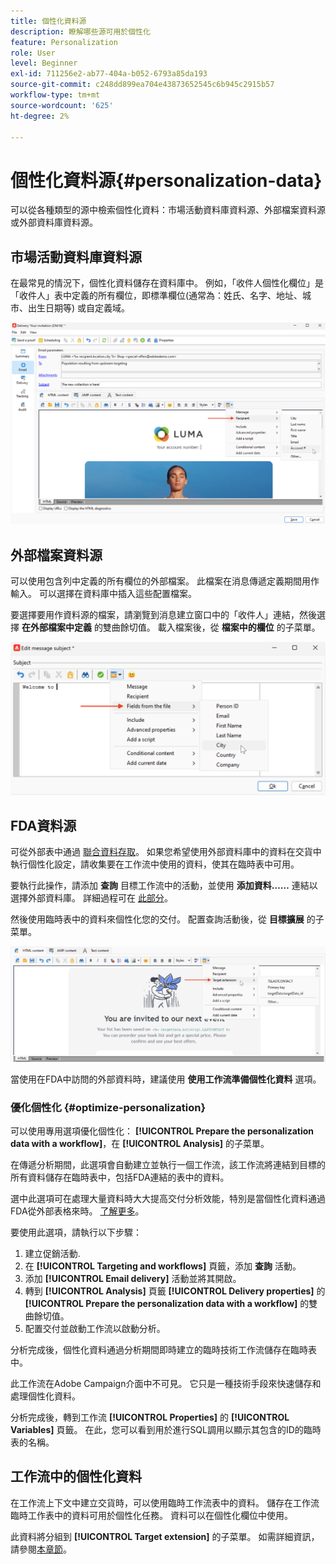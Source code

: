 ```yaml
---
title: 個性化資料源
description: 瞭解哪些源可用於個性化
feature: Personalization
role: User
level: Beginner
exl-id: 711256e2-ab77-404a-b052-6793a85da193
source-git-commit: c248dd899ea704e43873652545c6b945c2915b57
workflow-type: tm+mt
source-wordcount: '625'
ht-degree: 2%

---
```


# 個性化資料源{#personalization-data}

可以從各種類型的源中檢索個性化資料：市場活動資料庫資料源、外部檔案資料源或外部資料庫資料源。

## 市場活動資料庫資料源

在最常見的情況下，個性化資料儲存在資料庫中。 例如，「收件人個性化欄位」是「收件人」表中定義的所有欄位，即標準欄位(通常為：姓氏、名字、地址、城市、出生日期等) 或自定義域。

![電子郵件中的市場活動個性化欄位](assets/perso-campaign-datasource.png)


## 外部檔案資料源

可以使用包含列中定義的所有欄位的外部檔案。 此檔案在消息傳遞定義期間用作輸入。 可以選擇在資料庫中插入這些配置檔案。

要選擇要用作資料源的檔案，請瀏覽到消息建立窗口中的「收件人」連結，然後選擇 **在外部檔案中定義** 的雙曲餘切值。 載入檔案後，從 **檔案中的欄位** 的子菜單。

![檔案中的個性化資料](assets/perso-from-file.png)


## FDA資料源

可從外部表中通過 [聯合資料存取](../connect/fda.md)。  如果您希望使用外部資料庫中的資料在交貨中執行個性化設定，請收集要在工作流中使用的資料，使其在臨時表中可用。

要執行此操作，請添加 **查詢** 目標工作流中的活動，並使用 **添加資料……** 連結以選擇外部資料庫。 詳細過程可在 [此部分](../../automation/workflow/query.md#adding-data)。

然後使用臨時表中的資料來個性化您的交付。 配置查詢活動後，從 **目標擴展** 的子菜單。

![來自外部資料庫的個性化資料](assets/perso-external-db.png)

當使用在FDA中訪問的外部資料時，建議使用 **使用工作流準備個性化資料** 選項。

### 優化個性化 {#optimize-personalization}

可以使用專用選項優化個性化： **[!UICONTROL Prepare the personalization data with a workflow]**，在 **[!UICONTROL Analysis]** 的子菜單。

在傳遞分析期間，此選項會自動建立並執行一個工作流，該工作流將連結到目標的所有資料儲存在臨時表中，包括FDA連結的表中的資料。

選中此選項可在處理大量資料時大大提高交付分析效能，特別是當個性化資料通過FDA從外部表格來時。 [了解更多](../connect/fda.md)。

要使用此選項，請執行以下步驟：

1. 建立促銷活動.
1. 在 **[!UICONTROL Targeting and workflows]** 頁籤，添加 **查詢** 活動。
1. 添加 **[!UICONTROL Email delivery]** 活動並將其開啟。
1. 轉到 **[!UICONTROL Analysis]** 頁籤 **[!UICONTROL Delivery properties]** 的 **[!UICONTROL Prepare the personalization data with a workflow]** 的雙曲餘切值。
1. 配置交付並啟動工作流以啟動分析。

分析完成後，個性化資料通過分析期間即時建立的臨時技術工作流儲存在臨時表中。

此工作流在Adobe Campaign介面中不可見。 它只是一種技術手段來快速儲存和處理個性化資料。

分析完成後，轉到工作流 **[!UICONTROL Properties]** 的 **[!UICONTROL Variables]** 頁籤。 在此，您可以看到用於進行SQL調用以顯示其包含的ID的臨時表的名稱。

## 工作流中的個性化資料

在工作流上下文中建立交貨時，可以使用臨時工作流表中的資料。 儲存在工作流臨時工作表中的資料可用於個性化任務。 資料可以在個性化欄位中使用。

此資料將分組到 **[!UICONTROL Target extension]** 的子菜單。 如需詳細資訊，請參閱[本章節](../../automation/workflow/use-workflow-data.md#target-data)。
